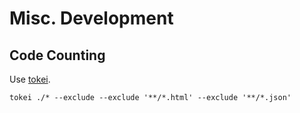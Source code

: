 # Misc. Development

## Code Counting <a id="bash-stuff"></a>

Use [tokei](https://github.com/XAMPPRocky/tokei#how-to-use-tokei).

```text
tokei ./* --exclude --exclude '**/*.html' --exclude '**/*.json'
```



